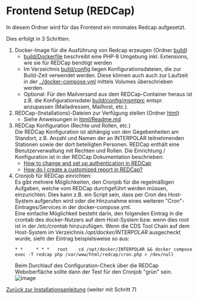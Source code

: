 # Frontend Setup (REDCap)

In diesem Ordner wird für das Frontend ein minimales Redcap aufgesetzt.

Dies erfolgt in 3 Schritten:
1. Docker-Image für die Ausführung von Redcap erzeugen (Ordner [build](build))
   * [build/Dockerfile](build/Dockerfile) beschreibt eine PHP-8 Umgebung inkl. Extensions, wie sie für REDCap benötigt werden
   * Im Verzeichnis [build/config](build/config) liegen Konfigurationsdateien, die zur Build-Zeit verwendet werden. Diese können auch auch zur Laufzeit in der [../docker-compose.yml](../docker-compose.yml) mittels Volumes überschrieben werden.
   * Optional: Für den Mailversand aus dem REDCap-Container heraus ist z.B. die Konfigurationsdatei [build/config/msmtprc](build/config/msmtprc) entspr. anzupassen (Mailadressen, Mailhost, etc.).
1. REDCap-(Installations)-Dateien zur Verfügung stellen (Ordner [html](html))
   * Siehe Anweisungen in [html/Readme.md](html/Readme.md)
1. REDCap Konfiguration (Rechte und Rollen, etc.) \
   Die REDCap Konfiguration ist abhängig von den Gegebenheiten am Standort, z.B. Anzahl und Namen der an INTERPOLAR teilnehmenden Stationen sowie der dort beteiligten Personen.
   REDCap enthält eine Benutzerverwaltung mit Rechten und Rollen. Die Einrichtung / Konfiguration ist in der REDCap Dokumentation beschrieben:
   * [How to change and set up authentication in REDCap](https://redcap.vumc.org/community/post.php?id=691)
   * [How do I create a customized report in REDCap?](https://confluence.research.cchmc.org/pages/viewpage.action?pageId=90966866)
1. Cronjob für REDCap einrichten: \
   Es gibt mehrere Möglichkeiten, den Cronjob für die regelmäßigen Aufgaben, welche vom REDCap durchgeführt werden müssen, einzurichten. Dies kann z.B. ein Script sein, dass per Cron des Host-System aufgerufen wird oder die Hinzunahme eines weiteren "Cron"-Eintrages/Services in der docker-compose.yml. \
   Eine einfache Möglichkeit besteht darin, den folgenden Eintrag in die crontab des docker-Nutzers auf dem Host-System bzw. wenn dies root ist in der _/etc/crontab_ hinzuzufügen. Wenn die CDS Tool Chain auf dem Host-System im Verzeichnis _/opt/docker/INTERPOLAR_ ausgecheckt wurde, sieht der Eintrag beispielsweise so aus:
   ```cron
   * *     * * *   root    cd /opt/docker/INTERPOLAR && docker compose exec -T redcap php /var/www/html/redcap/cron.php > /dev/null
   ```
   Beim Durchlauf des Configuration-Check über die REDCap Weboberfläche sollte dann der Test für den Cronjob "grün" sein.
   ![image](https://github.com/user-attachments/assets/16e7f884-a559-4341-9e01-782d2b38678f)


[Zurück zur Installationsanleitung](../Install.md) (weiter mit Schritt 7)
